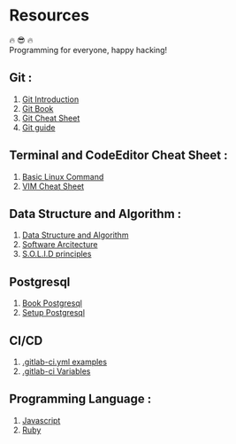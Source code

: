 # Resources
:fire: :sunglasses: :fire:  
Programming for everyone, happy hacking!

## Git :
1.  [Git Introduction](https://git-scm.com/book/id/v1/Memulai-Git-Tentang-Version-Control)
2.  [Git Book](https://books.goalkicker.com/GitBook/)
3.  [Git Cheat Sheet](https://services.github.com/on-demand/downloads/id/github-git-cheat-sheet/)
4.  [Git guide](http://rogerdudler.github.io/git-guide/index.id.html)

## Terminal and CodeEditor Cheat Sheet :
1.  [Basic Linux Command](https://maker.pro/linux/tutorial/basic-linux-commands-for-beginners)
2.  [VIM Cheat Sheet](https://gist.github.com/ervinismu/dc438d3668dbacb04ab36c65c4fb5570)

## Data Structure and Algorithm :
1.  [Data Structure and Algorithm](https://www.geeksforgeeks.org/data-structures/)
2.  [Software Arcitecture](https://sourcemaking.com/)
3.  [S.O.L.I.D principles](https://robots.thoughtbot.com/back-to-basics-solid)

## Postgresql
1.  [Book Postgresql](https://books.goalkicker.com/PostgreSQLBook/)
2.  [Setup Postgresql](https://www.digitalocean.com/community/tutorials/how-to-install-and-use-postgresql-on-ubuntu-16-04)

## CI/CD
1.  [.gitlab-ci.yml examples](https://docs.gitlab.com/ee/ci/examples/)
2.  [.gitlab-ci Variables](https://docs.gitlab.com/ee/ci/variables/)

## Programming Language :
1.  [Javascript](https://gitlab.com/ervinismu/binar-backend-class/blob/master/javascript.md)
2.  [Ruby](https://gitlab.com/ervinismu/binar-backend-class/blob/master/ruby.md)